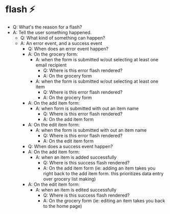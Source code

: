 # flash ⚡

- Q: What's the reason for a flash?
- A: Tell the user something happened.
  - Q: What kind of something can happen?
  - A: An error event, and a success event
    - Q: When does an error event happen?
    - A: On the grocery form:
      - A: when the form is submitted w/out selecting at least one email recipient
        - Q: Where is this error flash rendered?
        - A: On the grocery form
      - A: when the form is submitted w/out selecting at least one item
        - Q: Where is this error flash rendered?
        - A: On the grocery form
    - A: On the add item form:
      - A: when form is submitted with out an item name
        - Q: Where is this error flash rendered?
        - A: On the add item form
    - A: On the edit item form:
      - A: when the form is submitted with out an item name
        - Q: Where is this error flash rendered?
        - A: On the edit item form
    - Q: When does a success event happen?
    - A: On the add item form:
      - A: when an item is added successfully
        - Q: Where is this success flash rendered?
        - A: On the add item form (ie: adding an item takes you right back to the add item form. this prioritizes data entry over grocery list making)
    - A: On the edit item form:
      - A: when an item is edited successfully
        - Q: Where is this success flash rendered?
        - A: On the grocery form (ie: editing an item takes you back to the home page)
